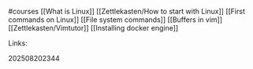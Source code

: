 #courses
[[What is Linux]]
[[Zettlekasten/How to start with Linux]]
[[First commands on Linux]]
[[File system commands]]
[[Buffers in vim]]
[[Zettlekasten/Vimtutor]]
[[Installing docker engine]]

Links:

202508202344

